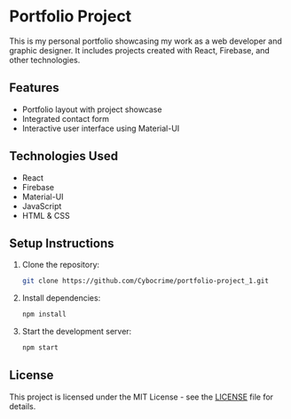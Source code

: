 # Portfolio Project

This is my personal portfolio showcasing my work as a web developer and graphic designer. It includes projects created with React, Firebase, and other technologies.

## Features
- Portfolio layout with project showcase
- Integrated contact form
- Interactive user interface using Material-UI

## Technologies Used
- React
- Firebase
- Material-UI
- JavaScript
- HTML & CSS

## Setup Instructions
1. Clone the repository:
    ```bash
    git clone https://github.com/Cybocrime/portfolio-project_1.git
    ```
2. Install dependencies:
    ```bash
    npm install
    ```
3. Start the development server:
    ```bash
    npm start
    ```

## License
This project is licensed under the MIT License - see the [LICENSE](LICENSE) file for details.
